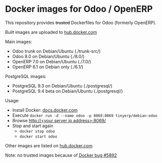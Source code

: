 Docker images for Odoo / OpenERP
================================


This repository provides ~~trusted~~ Dockerfiles for Odoo (formerly OpenERP).

Built images are uploaded to [hub.docker.com][1]


Main images:

 - Odoo trunk on Debian/Ubuntu (./trunk-src/)
 - Odoo 8.0 on Debian/Ubuntu (./8.0/)
 - OpenERP 7.0 on Debian/Ubuntu (./7.0/)
 - OpenERP 6.1 on Debian only (./6.1/)


PostgreSQL images:

 - PostgreSQL 9.3 on Debian/Ubuntu (./postgresql/)
 - PostgreSQL 9.4 beta on Debian/Ubuntu (./postgresql/)


Usage:

 - Install Docker: [docs.docker.com][2]
 - Execute
 `docker run -d --name odoo -p 8069:8069 tinyerp/debian-odoo`
 - Browse [http://&lt;your server ip address&gt;:8069/][3]
 - Stop and start again
   - `docker stop odoo`
   - `docker start odoo`

Other images are listed on [hub.docker.com][1]

Note: no trusted images because of [Docker bug #5892][4]

  [1]: https://registry.hub.docker.com/repos/tinyerp/
  [2]: https://docs.docker.com/ "docs.docker.com"
  [3]: http://127.0.0.1:8069/
  [4]: https://github.com/dotcloud/docker/issues/5892
